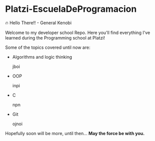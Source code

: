 # **Platzi-EscuelaDeProgramacion**

<aside>
🔥 Hello There!!
                           - General Kenobi

</aside>

Welcome to my developer school Repo. Here you'll find everything I've learned during the Programming school at Platzi!

Some of the topics covered until now are:

- Algorithms and logic thinking
    
    jboi
    
- OOP
    
    inpi
    
- C
    
    npn
    
- Git
    
    ojnoi
    

Hopefully soon will be more, until then... **May the force be with you.**